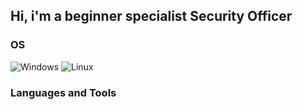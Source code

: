 ## Hi, i'm a beginner specialist Security Officer

### OS
![Windows](https://img.shields.io/badge/-Windows-D235D2)
![Linux](https://img.shields.io/badge/-Linux_Kali-D235D2)

### Languages and Tools 
